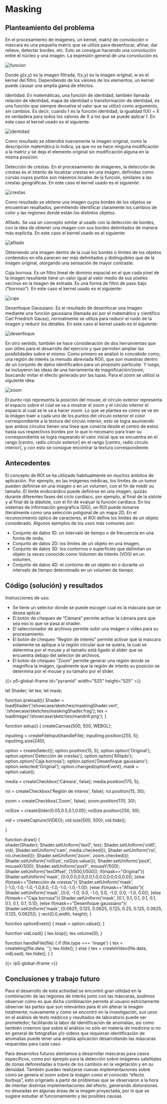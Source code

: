 # Masking

## Planteamiento del problema

En el procesamiento de imágenes, un kernel, matriz de convolución o máscara es una pequeña matriz que se utiliza para desenfocar, afinar, dar relieve, detectar bordes, etc. Esto se consigue haciendo una convolución entre el núcleo y una imagen.
La expresión general de una convolución es

![funcion](/showcase/sketches/funcion.png 'funcion')

Donde g(x,y) es la imagen filtrada, f(x,y) es la imagen original, w es el kernel del filtro. 
Dependiendo de los valores de los elementos, un kernel puede causar una amplia gama de efectos.

Identidad. En matemáticas, una función de identidad, también llamada relación de identidad, mapa de identidad o transformación de identidad, es una función que siempre devuelve el valor que se utilizó como argumento, sin cambios. Es decir, cuando f es la función identidad, la igualdad f(X) = X es verdadera para todos los valores de X a los que se puede aplicar f. En este caso el kernel usado es el siguiente: 

![identidad](/showcase/sketches/identidad.png 'identidad')

Como resultado se obtendrá nuevamente la imagen original, como la descripción matemática lo indica, ya que no se hace ninguna modificación a la matriz y se deja el elemento original sin modificación alguna en la misma posición.

Detección de crestas. En el procesamiento de imágenes, la detección de crestas es el intento de localizar crestas en una imagen, definidas como curvas cuyos puntos son máximos locales de la función, similares a las crestas geográficas.
En este caso el kernel usado es el siguiente:

![crestas](/showcase/sketches/crestas.png 'crestas')

Como resultado se obtiene una imagen cuyos bordes de los objetos se encuentran resaltados, permitiendo identificar claramente los cambios de color y las regiones donde están los distintos objetos.

Afilado. Se usa un concepto similar al usado con la detección de bordes, con la idea de obtener una imagen con sus bordes delimitados de manera más explícita.
En este caso el kernel usado es el siguiente:

![afilado](/showcase/sketches/afilado.png 'afilado')

Obteniendo una imagen dentro de la cual los bordes o límites de los objetos contenidos en ella parecen ser más delimitados y distinguibles que de la imagen original, otorgando una sensación de mayor contraste.

Caja borrosa. Es un filtro lineal de dominio espacial en el que cada píxel de la imagen resultante tiene un valor igual al valor medio de sus píxeles vecinos en la imagen de entrada. Es una forma de filtro de paso bajo ("borroso"). 
En este caso el kernel usado es el siguiente:

![caja](/showcase/sketches/caja.png 'caja')

Desenfoque Gaussiano. Es el resultado de desenfocar una imagen mediante una función gaussiana (llamada así por el matemático y científico Carl Friedrich Gauss), normalmente se utiliza para reducir el ruido de la imagen y reducir los detalles.
En este caso el kernel usado es el siguiente:

![desenfoque](/showcase/sketches/desenfoque.png 'desenfoque')

En otro sentido, también se hace consideración de dos herramientas que son útiles para el desarrollo del ejercicio y que permiten ampliar las posibilidades sobre el mismo. Como primero se analizó lo concebido como, una región de interés (a menudo abreviada ROI), que son muestras dentro de un conjunto de datos identificados para un propósito particular. Y luego, se incluyeron las ideas de una herramienta de magnificación/zoom, buscando imitar el efecto generado por las lupas. Para el zoom se utilizó la siguiente idea:

![zoom](/showcase/sketches/zoom.png 'zoom')

El punto rojo representa la posición del mouse, el círculo exterior representa el espacio sobre el cúal se va a mostrar el zoom y el círculo interior el espacio al cual se le va a hacer zoom. Lo que se plantea es cómo se ve en la imágen traer a cada uno de los puntos del círculo exterior el color correspondiente a la textura del círculo interior, esto se logra asumiendo que ambos círculos tienen una línea que conecta desde el centro de estos hasta sus respectivos bordes por lo que lo necesario para traer su correspondiente se logra mapeando el valor inicial que se encuentra en el rango [centro, radio círculo exterior] en el rango [centro, radio círculo interior], y con esto se consigue encontrar la textura correspondiente.

## Antecedentes

El concepto de ROI se ha utilizado habitualmente en muchos ámbitos de aplicación. Por ejemplo, en las imágenes médicas, los límites de un tumor pueden definirse en una imagen o en un volumen, con el fin de medir su tamaño. El límite endocárdico puede definirse en una imagen, quizás durante diferentes fases del ciclo cardíaco, por ejemplo, al final de la sístole y al final de la diástole, con el fin de evaluar la función cardíaca. En los sistemas de información geográfica (SIG), un ROI puede tomarse literalmente como una selección poligonal de un mapa 2D. En el reconocimiento óptico de caracteres, el ROI define los límites de un objeto considerado.
Algunos ejemplos de los usos más comunes son:
- Conjunto de datos 1D: un intervalo de tiempo o de frecuencia en una forma de onda,
- Conjunto de datos 2D: los límites de un objeto en una imagen,
- Conjunto de datos 3D: los contornos o superficies que delimitan un objeto (a veces conocido como Volumen de Interés (VOI)) en un volumen,
- Conjunto de datos 4D: el contorno de un objeto en o durante un intervalo de tiempo determinado en un volumen de tiempo.


## Código (solución) y resultados

Instrucciones de uso:
- Se tiene un selector donde se puede escoger cual es la máscara que se desea aplicar.
- El botón de chequeo de “Cámara” permite activar la cámara para que sea eso lo que se pasa al shader.
- El seleccionador de archivos permite subir una imágen o video para su procesamiento.
- El botón de chequeo “Región de interés” permite activar que la mascara solamente se aplique a la región circular que se quiera, la cual se determina por el mouse y el tamaño está ligado al slider que se encuentra debajo del selector de archivos.
- El botón de chequeo “Zoom” permite generar una región donde se magnifica la imágen, igualmente que la región de interés su posición se determina por el mouse y su tamaño por el slider.


{{< p5-global-iframe id="pyramid" width="525" height="525" >}}

let Shader;
let tex;
let mask;

function preload(){
  Shader = loadShader('/showcase/sketches/maskingShader.vert', '/showcase/sketches/maskingShader.frag');
  tex = loadImage('/showcase/sketches/mandrill.png');
}

function setup() {
  createCanvas(500, 500, WEBGL);

  
  inputImg = createFileInput(handleFile);
  inputImg.position(255, 5);
  inputImg.size(240);
  
  option = createSelect();
  option.position(15, 5);
  option.option('Original');
  option.option('Detección de crestas');
  option.option('Afilado');
  option.option('Caja borrosa');
  option.option('Desenfoque gaussiano');
  option.selected('Original');
  option.changed(optionEvent);
  mask = option.value();
  
  media = createCheckbox('Cámara', false);
  media.position(175, 5);
  
  roi = createCheckbox('Región de interes', false);
  roi.position(15, 30);
  
  zoom = createCheckbox('Zoom', false);
  zoom.position(170, 30);
  
  roiSize = createSlider(0.05,0.5,0.1,0.05);
  roiSize.position(250, 30);
  
  vid = createCapture(VIDEO);
  vid.size(500, 500);
  vid.hide();
  
  
}

function draw() {  
  shader(Shader);
  Shader.setUniform('tex0', tex);
  Shader.setUniform('vid0', vid);
  Shader.setUniform('cam', media.checked());
  Shader.setUniform('roi', roi.checked());
  Shader.setUniform('zoom', zoom.checked());
  Shader.setUniform('roiSize', roiSize.value());
  Shader.setUniform('posX', mouseX/500);
  Shader.setUniform('posY', mouseY/500);
  Shader.setUniform('texOffset', [1/500,1/500]);
  if(mask=="Original"){
    Shader.setUniform('mask', [0.0,0.0,0.0,0.0,1.0,0.0,0.0,0.0,0.0]);
  }else if(mask=="Detección de crestas"){
    Shader.setUniform('mask', [-1.0,-1.0,-1.0,-1.0,8.0,-1.0,-1.0,-1.0,-1.0]);
  }else if(mask=="Afilado"){
    Shader.setUniform('mask', [0.0, -1.0, 0.0, -1.0, 5.0, -1.0, 0.0, -1.0, 0.0]);
  }else if(mask=="Caja borrosa"){
    Shader.setUniform('mask', [0.1, 0.1, 0.1, 0.1, 0.1, 0.1, 0.1, 0.1, 0.1]);
  }else if(mask=="Desenfoque gaussiano"){
    Shader.setUniform('mask', [0.0625, 0.125, 0.0625, 0.125, 0.25, 0.125, 0.0625, 0.125, 0.0625]);
  }
  rect(0,0,width, height);
}

function optionEvent() {
  mask = option.value();
}

function vidLoad() {
  tex.loop();
  tex.volume(0);
}

function handleFile(file) {
  if (file.type === 'image') {
    tex = createImg(file.data, '');
    tex.hide();
  } else {
    tex = createVideo(file.data, vidLoad);
    tex.hide();
  }
}

{{< /p5-global-iframe >}}

## Conclusiones y trabajo futuro
Para el desarrollo de esta actividad se encontró gran utilidad en la combinación de las regiones de interés junto con las máscaras, pudimos observar cómo es que dicha combinación permite al usuario estrictamente observar las partes que son relevantes para él sin alterar la imagen totalmente, nuevamente y como se encontró en la investigación, sus usos en el análisis de tests médicos y resultados de laboratorio puede ser prometedor, facilitando la labor de identificación de anomalías, así como también creemos que sobre el análisis no sólo en materia de medicina si no en general de fotografías y/o videos que requieran identificación de anomalías puede tener una amplia aplicación desarrollando las máscaras requeridas para cada caso.

Para desarrollos futuros alentamos a desarrollar máscaras para casos específicos, como por ejemplo para la detección sobre imágenes satelitales de zonas deforestadas a través de los cambios en la vegetación y en su densidad. También pueden realizarse nuevas implementaciones sobre cómo se genera el zoom sobre la imágen como el conocido “efecto burbuja”, esto originado a partir de problemas que se observaron a la hora de intentar distintas implementaciones del efecto, generando distorsiones no deseadas en algunas áreas de la imagen proyectada, por lo que se sugiere estudiar el funcionamiento y las posibles causas.
